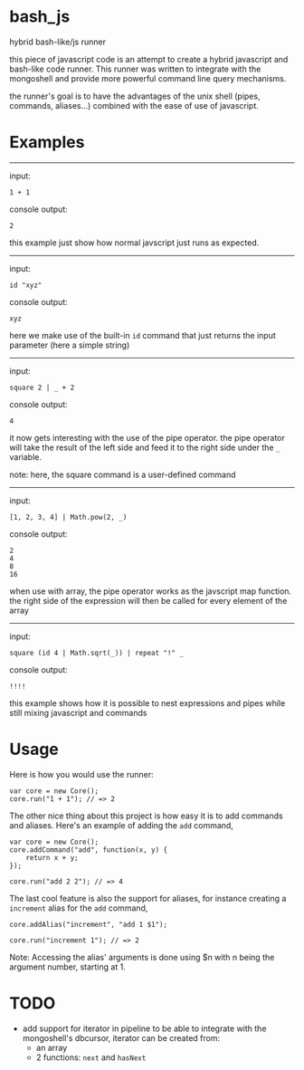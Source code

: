 bash_js
=======

hybrid bash-like/js runner

this piece of javascript code is an attempt to create a hybrid javascript and bash-like code runner. This runner 
was written to integrate with the mongoshell and provide more powerful command line query mechanisms.

the runner's goal is to have the advantages of the unix shell (pipes, commands, aliases...) combined with the ease of
use of javascript.

# Examples

---------------------------------------------
input:

```
1 + 1
```

console output:

```
2
```

this example just show how normal javscript just runs
as expected.

---------------------------------------------
input:

```
id "xyz"

```

console output:

```
xyz
```

here we make use of the built-in `id` command that just
returns the input parameter (here a simple string)

---------------------------------------------
input:

```
square 2 | _ + 2
```

console output:

```
4
```

it now gets interesting with the use of the pipe operator.
the pipe operator will take the result of the left side and
feed it to the right side under the `_` variable.

note: here, the square command is a user-defined command

---------------------------------------------
input:

```
[1, 2, 3, 4] | Math.pow(2, _)
```

console output:

```
2
4
8
16
```

when use with array, the pipe operator works as the javscript
map function. the right side of the expression will then be called
for every element of the array

---------------------------------------------
input:

```
square (id 4 | Math.sqrt(_)) | repeat "!" _
```

console output:

```
!!!!
```

this example shows how it is possible to nest expressions and pipes
while still mixing javascript and commands


# Usage

Here is how you would use the runner:

```
var core = new Core();
core.run("1 + 1"); // => 2
```

The other nice thing about this project is how easy it is to add commands
and aliases. Here's an example of adding the `add` command,

```
var core = new Core();
core.addCommand("add", function(x, y) {
	return x + y;
});

core.run("add 2 2"); // => 4
```

The last cool feature is also the support for aliases, for instance 
creating a `increment` alias for the `add` command,

```
core.addAlias("increment", "add 1 $1");

core.run("increment 1"); // => 2
```

Note: Accessing the alias' arguments is done using $n with n being the
argument number, starting at 1.

# TODO

+ add support for iterator in pipeline to be able to integrate with the mongoshell's dbcursor, iterator can be created from:
	+ an array
	+ 2 functions: `next` and `hasNext`
	
 
